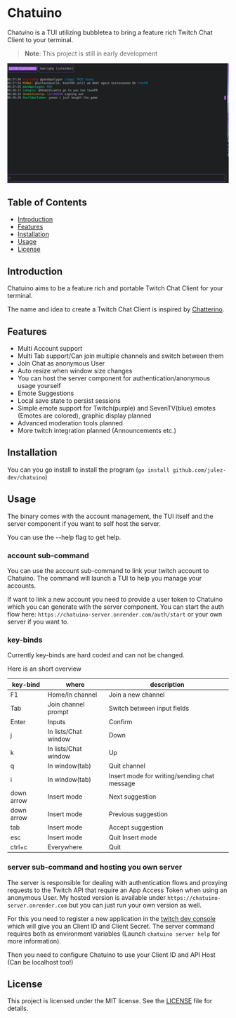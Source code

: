 # Chatuino

Cha*tui*no is a TUI utilizing bubbletea to bring a feature rich Twitch Chat Client to your terminal.

> **Note**: This project is still in early development

![Screenshot of chatuino showing liriks twitch chat.](doc/lirik.png)

## Table of Contents

- [Introduction](#introduction)
- [Features](#features)
- [Installation](#installation)
- [Usage](#usage)
- [License](#license)

## Introduction

Chatuino aims to be a feature rich and portable Twitch Chat Client for your terminal.

The name and idea to create a Twitch Chat Client is inspired by [Chatterino](https://github.com/Chatterino/chatterino2).

## Features

- Multi Account support
- Multi Tab support/Can join multiple channels and switch between them
- Join Chat as anonymous User
- Auto resize when window size changes
- You can host the server component for authentication/anonymous usage yourself
- Emote Suggestions
- Local save state to persist sessions
- Simple emote support for Twitch(purple) and SevenTV(blue) emotes (Emotes are colored), graphic display planned
- Advanced moderation tools planned
- More twitch integration planned (Announcements etc.)

## Installation

You can you go install to install the program (`go install github.com/julez-dev/chatuino`)

## Usage

The binary comes with the account management, the TUI itself and the server component if you want to self host the server.

You can use the --help flag to get help.

### account sub-command

You can use the account sub-command to link your twitch account to Chatuino. The command will launch a TUI to help you manage your accounts.

If want to link a new account you need to provide a user token to Chatuino which you can generate with the server component. You can start the auth flow here: `https://chatuino-server.onrender.com/auth/start` or your own server if you want to.

### key-binds

Currently key-binds are hard coded and can not be changed.

Here is an short overview

| key-bind | where | description |
| -------- | ----- | ----------- |
| F1       | Home/In channel | Join a new channel |
| Tab | Join channel prompt | Switch between input fields |
| Enter | Inputs | Confirm |
| j | In lists/Chat window | Down |
| k | In lists/Chat window | Up |
| q | In window(tab) | Quit channel |
| i | In window(tab) | Insert mode for writing/sending chat message |
| down arrow | Insert mode | Next suggestion |
| down arrow | Insert mode | Previous suggestion |
| tab | Insert mode | Accept suggestion |
| esc | Insert mode | Quit Insert mode |
| ctrl+c | Everywhere | Quit |

### server sub-command and hosting you own server

The server is responsible for dealing with authentication flows and proxying requests to the Twitch API that require an App Access Token when using an anonymous User. My hosted version is available under `https://chatuino-server.onrender.com` but you can just run your own version as well.

For this you need to register a new application in the [twitch dev console](https://dev.twitch.tv/console) which will give you an Client ID and Client Secret. The server command requires both as environment variables (Launch `chatuino server help` for more information).

Then you need to configure Chatuino to use your Client ID and API Host (Can be localhost too!)

## License

This project is licensed under the MIT license. See the [LICENSE](LICENSE) file for details.
